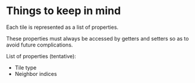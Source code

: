 # Things to keep in mind

Each tile is represented as a list of properties. 

These properties must always be accessed by getters and setters so as to avoid future complications.

List of properties (tentative):

 * Tile type
 * Neighbor indices
